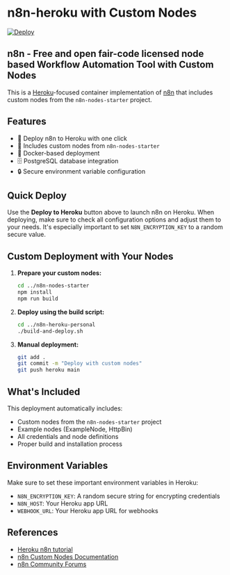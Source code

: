 # n8n-heroku with Custom Nodes

[![Deploy](https://www.herokucdn.com/deploy/button.svg)](https://dashboard.heroku.com/new?template=https://github.com/n8n-io/n8n-heroku/tree/main)

## n8n - Free and open fair-code licensed node based Workflow Automation Tool with Custom Nodes

This is a [Heroku](https://heroku.com/)-focused container implementation of [n8n](https://n8n.io/) that includes custom nodes from the `n8n-nodes-starter` project.

## Features

- 🚀 Deploy n8n to Heroku with one click
- 🔧 Includes custom nodes from `n8n-nodes-starter`
- 🐳 Docker-based deployment
- 🗄️ PostgreSQL database integration
- 🔒 Secure environment variable configuration

## Quick Deploy

Use the **Deploy to Heroku** button above to launch n8n on Heroku. When deploying, make sure to check all configuration options and adjust them to your needs. It's especially important to set `N8N_ENCRYPTION_KEY` to a random secure value.
##
## Custom Deployment with Your Nodes

1. **Prepare your custom nodes:**
   ```bash
   cd ../n8n-nodes-starter
   npm install
   npm run build
   ```

2. **Deploy using the build script:**
   ```bash
   cd ../n8n-heroku-personal
   ./build-and-deploy.sh
   ```

3. **Manual deployment:**
   ```bash
   git add .
   git commit -m "Deploy with custom nodes"
   git push heroku main
   ```

## What's Included

This deployment automatically includes:
- Custom nodes from the `n8n-nodes-starter` project
- Example nodes (ExampleNode, HttpBin)
- All credentials and node definitions
- Proper build and installation process

## Environment Variables

Make sure to set these important environment variables in Heroku:
- `N8N_ENCRYPTION_KEY`: A random secure string for encrypting credentials
- `N8N_HOST`: Your Heroku app URL
- `WEBHOOK_URL`: Your Heroku app URL for webhooks

## References

- [Heroku n8n tutorial](https://docs.n8n.io/hosting/server-setups/heroku/)
- [n8n Custom Nodes Documentation](https://docs.n8n.io/integrations/creating-nodes/)
- [n8n Community Forums](https://community.n8n.io/)
